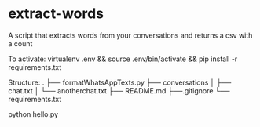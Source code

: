 # extract-words
A script that extracts words from your conversations and returns a csv with a count

To activate:
virtualenv .env && source .env/bin/activate && pip install -r requirements.txt

Structure:
.
├── formatWhatsAppTexts.py
├── conversations
│   ├── chat.txt
│   └── anotherchat.txt
├── README.md
├──.gitignore
└── requirements.txt

python hello.py <converations-dir> <your-username> <outpt-csv-name>
